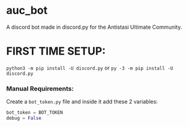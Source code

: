 # auc_bot
A discord bot made in discord.py for the Antistasi Ultimate Community.

# FIRST TIME SETUP:
`python3 -m pip install -U discord.py`
or
`py -3 -m pip install -U discord.py`

### Manual Requirements:
Create a `bot_token.py` file and inside it add these 2 variables:
```py
bot_token = BOT_TOKEN
debug = False
```